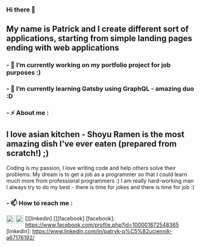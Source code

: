 ### Hi there 👋

## My name is Patrick and I create different sort of applications, starting from simple landing pages ending with web applications
### - 🔭 I’m currently working on my portfolio project for job purposes :)
### - 🌱 I’m currently learning Gatsby using GraphQL - amazing duo :D
### - ⚡ About me :

## I love asian kitchen - Shoyu Ramen is the most amazing dish I've ever eaten (prepared from scratch!) ;)
Coding is my passion, I love writing code and help others solve their problems. My dream is to get a job as a programmer so that I could learn much more from professional programmers :)
I am really hard-working man I always try to do my best - there is time for jokes and there is time for job :)

### - 📫 How to reach me :
[<img align="left" alt="Patryk Płuciennik | LinkedIn" width="22px" src="https://cdn.jsdelivr.net/npm/simple-icons@v3/icons/linkedin.svg" />][linkedin]
[<img align="left" alt="Patryk Płuciennik | Facebook" width="22px" src="https://cdn.jsdelivr.net/npm/simple-icons@3.4.0/icons/facebook.svg"/>][facebook]
[facebook]: https://www.facebook.com/profile.php?id=100001872548365
[linkedin]: https://www.linkedin.com/in/patryk-p%C5%82uciennik-a67176192/
